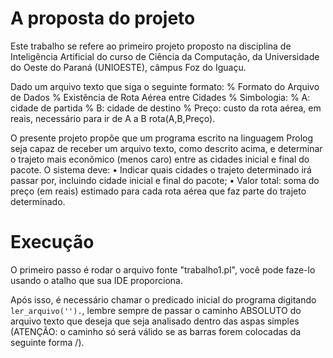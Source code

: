 # A proposta do projeto

Este trabalho se refere ao primeiro projeto proposto na disciplina de Inteligência Artificial do curso de Ciência da Computação, da Universidade do Oeste do Paraná (UNIOESTE), câmpus Foz do Iguaçu.

Dado um arquivo texto que siga o seguinte formato:
    % Formato do Arquivo de Dados
    % Existência de Rota Aérea entre Cidades
    % Simbologia:
    % A: cidade de partida
    % B: cidade de destino
    % Preço: custo da rota aérea, em reais, necessário para ir de A a B
    rota(A,B,Preço).

O presente projeto propõe que um programa escrito na linguagem Prolog seja capaz de receber um arquivo texto, como descrito acima, e determinar o trajeto mais econômico (menos caro) entre as cidades inicial e final do pacote. O sistema deve:
    • Indicar quais cidades o trajeto determinado irá passar por, incluindo cidade inicial e final do pacote;
    • Valor total: soma do preço (em reais) estimado para cada rota aérea que faz parte do trajeto determinado.

# Execução

O primeiro passo é rodar o arquivo fonte "trabalho1.pl", você pode faze-lo usando o atalho que sua IDE proporciona.

Após isso, é necessário chamar o predicado inicial do programa digitando `ler_arquivo('').`, lembre sempre de passar o caminho ABSOLUTO do arquivo texto que deseja que seja analisado dentro das aspas simples (ATENÇÃO: o caminho só será válido se as barras forem colocadas da seguinte forma /).